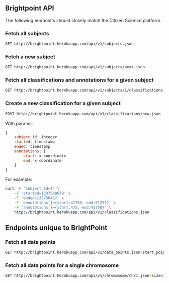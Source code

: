 ## Brightpoint API

The following endpoints should closely match the Citizen Science platform.

### Fetch all subjects

```bash
GET http://brightpoint.herokuapp.com/api/v1/subjects.json
```

### Fetch a new subject 

```bash
GET http://brightpoint.herokuapp.com/api/v1/subjects/next.json
```

### Fetch all classifications and annotations for a given subject

```bash
GET http://brightpoint.herokuapp.com/api/v1/subjects/1/classifications.json
```

### Create a new classification for a given subject

```bash
POST http://brightpoint.herokuapp.com/api/v1/classifications/new.json
```

With params:

```javascript		
{
	subject_id: integer
	started: timestamp
	ended: timestamp
	annotations: [
		start: x-coordinate
		end: x-coordinate
	]
}
```

For example:

```bash
curl -F 'subject_id=1' \
	-F 'started=1337508679' \
	-F 'ended=133750467' \
	-F 'annotations[]={start:41750, end:51297}' \
	-F 'annotations[]={start:475, end:41750}' \
	http://brightpoint.herokuapp.com/api/v1/classifications.json 
```

## Endpoints unique to BrightPoint

### Fetch all data points

```bash
GET http://brightpoint.herokuapp.com/api/v1/data_points.json?start_point=390&size=100
```

### Fetch all data points for a single chromosome

```bash
GET http://brightpoint.herokuapp.com/api/v1/chromosome/chr1.json?size=100
```
